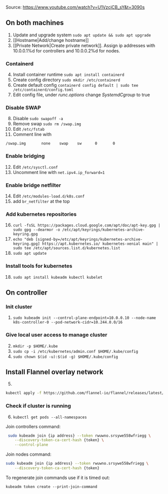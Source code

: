 
Source: https://www.youtube.com/watch?v=U1VzcjCB_sY&t=3090s
## On both machines
1. Update and upgrade system `sudo apt update && sudo apt upgrade`
2. [[Hostname|Add/change hostname]]
3. [[Private Network|Create private network]]. Assign ip addresses with 10.0.0.1%d for controllers and 10.0.0.2%d for nodes.
### Containerd
4. Install container runtime `sudo apt install containerd`
5. Create config directory `sudo mkdir /etc/containerd`
6. Create default config `containerd config default | sudo tee /etc/containerd/config.toml`
7. Edit config file, under *runc.options* change *SystemdCgroup* to true
### Disable SWAP 
8. Disable `sudo swapoff -a`
9. Remove swap `sudo rm /swap.img`
10. Edit `/etc/fstab`
11. Comment line with 
```
/swap.img       none    swap    sw      0       0
```
### Enable bridging 
12. Edit `/etc/sysctl.conf`
13. Uncomment line with `net.ipv4.ip_forward=1` 
### Enable bridge netfilter
14. Edit `/etc/modules-load.d/k8s.conf`
15. add `br_netfilter` at the top
### Add kubernetes repositories
16. `curl -fsSL https://packages.cloud.google.com/apt/doc/apt-key.gpg | sudo gpg --dearmor -o /etc/apt/keyrings/kubernetes-archive-keyring.gpg`
17. `echo "deb [signed-by=/etc/apt/keyrings/kubernetes-archive-keyring.gpg] https://apt.kubernetes.io/ kubernetes-xenial main" | sudo tee /etc/apt/sources.list.d/kubernetes.list`
18. `sudo apt update`
### Install tools for kubernetes
18. `sudo apt install kubeadm kubectl kubelet`

## On controller
### Init cluster
1. `sudo kubeadm init --control-plane-endpoint=10.0.0.10 --node-name k8s-controller-0 --pod-network-cidr=10.244.0.0/16`
### Give local user access to manage cluster
2. `mkdir -p $HOME/.kube`
3. `sudo cp -i /etc/kubernetes/admin.conf $HOME/.kube/config`
4. `sudo chown $(id -u):$(id -g) $HOME/.kube/config`
## Install Flannel overlay network
5. ``` Install to cluster
```bash
kubectl apply -f https://github.com/flannel-io/flannel/releases/latest/download/kube-flannel.yml
```

### Check if cluster is running
6. `kubectl get pods --all-namespaces`

Join controllers command: 
``` bash
 sudo kubeadm join {ip address} --token rwuwno.srsywe558wfriegg \
	--discovery-token-ca-cert-hash {token} \
	--control-plane 
```

Join nodes command:
``` bash
sudo kubeadm join {ip address} --token rwuwno.srsywe558wfriegg \
	--discovery-token-ca-cert-hash {token}
```

To regenerate join commands use if it is timed out:
```
kubeadm token create --print-join-command
```